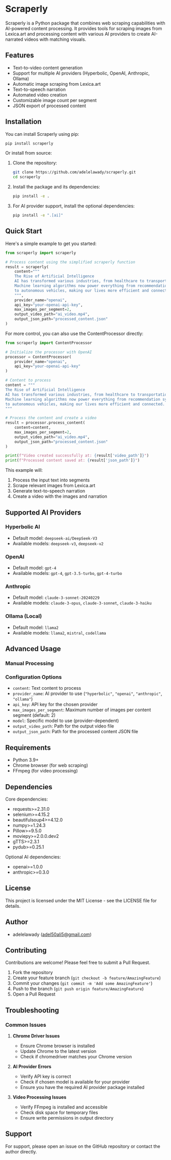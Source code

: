 # Scraperly

Scraperly is a Python package that combines web scraping capabilities with AI-powered content processing. It provides tools for scraping images from Lexica.art and processing content with various AI providers to create AI-narrated videos with matching visuals.

## Features

- Text-to-video content generation
- Support for multiple AI providers (Hyperbolic, OpenAI, Anthropic, Ollama)
- Automatic image scraping from Lexica.art
- Text-to-speech narration
- Automated video creation
- Customizable image count per segment
- JSON export of processed content

## Installation

You can install Scraperly using pip:
```bash
pip install scraperly
```

Or install from source:

1. Clone the repository:
   ```bash
   git clone https://github.com/adelelawady/scraperly.git
   cd scraperly
   ```

2. Install the package and its dependencies:
   ```bash
   pip install -e .
   ```

3. For AI provider support, install the optional dependencies:
   ```bash
   pip install -e ".[ai]"
   ```

## Quick Start

Here's a simple example to get you started:

```python
from scraperly import scraperly

# Process content using the simplified scraperly function
result = scraperly(
    content="""
    The Rise of Artificial Intelligence
    AI has transformed various industries, from healthcare to transportation.
    Machine learning algorithms now power everything from recommendation systems
    to autonomous vehicles, making our lives more efficient and connected.
    """,
    provider_name="openai",
    api_key="your-openai-api-key",
    max_images_per_segment=2,
    output_video_path="ai_video.mp4",
    output_json_path="processed_content.json"
)
```

For more control, you can also use the ContentProcessor directly:

```python
from scraperly import ContentProcessor

# Initialize the processor with OpenAI
processor = ContentProcessor(
    provider_name="openai",
    api_key="your-openai-api-key"
)

# Content to process
content = """
The Rise of Artificial Intelligence
AI has transformed various industries, from healthcare to transportation.
Machine learning algorithms now power everything from recommendation systems
to autonomous vehicles, making our lives more efficient and connected.
"""

# Process the content and create a video
result = processor.process_content(
    content=content,
    max_images_per_segment=2,
    output_video_path="ai_video.mp4",
    output_json_path="processed_content.json"
)

print(f"Video created successfully at: {result['video_path']}")
print(f"Processed content saved at: {result['json_path']}")
```

This example will:
1. Process the input text into segments
2. Scrape relevant images from Lexica.art
3. Generate text-to-speech narration
4. Create a video with the images and narration

## Supported AI Providers

### Hyperbolic AI
- Default model: `deepseek-ai/DeepSeek-V3`
- Available models: `deepseek-v3`, `deepseek-v2`

### OpenAI
- Default model: `gpt-4`
- Available models: `gpt-4`, `gpt-3.5-turbo`, `gpt-4-turbo`

### Anthropic
- Default model: `claude-3-sonnet-20240229`
- Available models: `claude-3-opus`, `claude-3-sonnet`, `claude-3-haiku`

### Ollama (Local)
- Default model: `llama2`
- Available models: `llama2`, `mistral`, `codellama`

## Advanced Usage

### Manual Processing

### Configuration Options

- `content`: Text content to process
- `provider_name`: AI provider to use (`"hyperbolic"`, `"openai"`, `"anthropic"`, `"ollama"`)
- `api_key`: API key for the chosen provider
- `max_images_per_segment`: Maximum number of images per content segment (default: 2)
- `model`: Specific model to use (provider-dependent)
- `output_video_path`: Path for the output video file
- `output_json_path`: Path for the processed content JSON file

## Requirements

- Python 3.9+
- Chrome browser (for web scraping)
- FFmpeg (for video processing)

## Dependencies

Core dependencies:
- requests>=2.31.0
- selenium>=4.15.2
- beautifulsoup4>=4.12.0
- numpy>=1.24.3
- Pillow>=9.5.0
- moviepy>=2.0.0.dev2
- gTTS>=2.3.1
- pydub>=0.25.1

Optional AI dependencies:
- openai>=1.0.0
- anthropic>=0.3.0

## License

This project is licensed under the MIT License - see the LICENSE file for details.

## Author

- adelelawady (adel50ali5@gmail.com)

## Contributing

Contributions are welcome! Please feel free to submit a Pull Request.

1. Fork the repository
2. Create your feature branch (`git checkout -b feature/AmazingFeature`)
3. Commit your changes (`git commit -m 'Add some AmazingFeature'`)
4. Push to the branch (`git push origin feature/AmazingFeature`)
5. Open a Pull Request

## Troubleshooting

### Common Issues

1. **Chrome Driver Issues**
   - Ensure Chrome browser is installed
   - Update Chrome to the latest version
   - Check if chromedriver matches your Chrome version

2. **AI Provider Errors**
   - Verify API key is correct
   - Check if chosen model is available for your provider
   - Ensure you have the required AI provider package installed

3. **Video Processing Issues**
   - Verify FFmpeg is installed and accessible
   - Check disk space for temporary files
   - Ensure write permissions in output directory

## Support

For support, please open an issue on the GitHub repository or contact the author directly.
